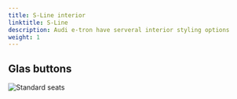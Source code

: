 ```yaml
---
title: S-Line interior
linktitle: S-Line
description: Audi e-tron have serveral interior styling options
weight: 1
---
```




## Glas buttons

![Standard seats](interior.jpg "Audi e-tron interior")

## 
